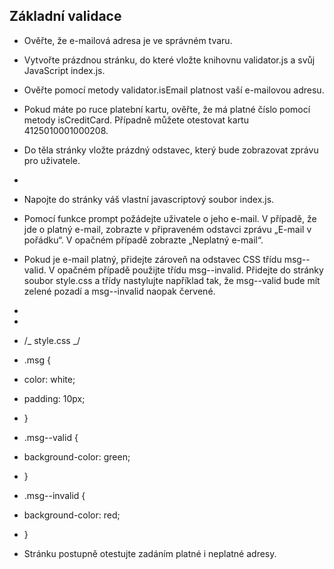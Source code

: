 ## Základní validace

- Ověřte, že e-mailová adresa je ve správném tvaru.
- Vytvořte prázdnou stránku, do které vložte knihovnu validator.js a svůj JavaScript index.js.

- Ověřte pomocí metody validator.isEmail platnost vaší e-mailovou adresu.

- Pokud máte po ruce platební kartu, ověřte, že má platné číslo pomocí metody isCreditCard. Případně můžete otestovat kartu 4125010001000208.

- Do těla stránky vložte prázdný odstavec, který bude zobrazovat zprávu pro uživatele.

- <p id="msg" class="msg"></p>
- Napojte do stránky váš vlastní javascriptový soubor index.js.

- Pomocí funkce prompt požádejte uživatele o jeho e-mail. V případě, že jde o platný e-mail, zobrazte v připraveném odstavci zprávu „E-mail v pořádku“. V opačném případě zobrazte „Neplatný e-mail“.

- Pokud je e-mail platný, přidejte zároveň na odstavec CSS třídu msg--valid. V opačném případě použijte třídu msg--invalid. Přidejte do stránky soubor style.css a třídy nastylujte například tak, že msg--valid bude mít zelené pozadí a msg--invalid naopak červené.

- <!-- index.html -->
- <link rel="stylesheet" href="style.css" />
- /_ style.css _/
- .msg {
- color: white;
- padding: 10px;
- }
- .msg--valid {
- background-color: green;
- }
- .msg--invalid {
- background-color: red;
- }
- Stránku postupně otestujte zadáním platné i neplatné adresy.
